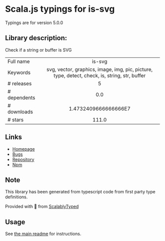 
# Scala.js typings for is-svg

Typings are for version 5.0.0

## Library description:
Check if a string or buffer is SVG

|                    |                 |
| ------------------ | :-------------: |
| Full name          | is-svg |
| Keywords           | svg, vector, graphics, image, img, pic, picture, type, detect, check, is, string, str, buffer |
| # releases         | 5 |
| # dependents       | 0.0 |
| # downloads        | 1.4732409666666666E7 |
| # stars            | 111.0 |

## Links
- [Homepage](https://github.com/sindresorhus/is-svg#readme)
- [Bugs](https://github.com/sindresorhus/is-svg/issues)
- [Repository](https://github.com/sindresorhus/is-svg)
- [Npm](https://www.npmjs.com/package/is-svg)
    


## Note
This library has been generated from typescript code from first party type definitions.

Provided with :purple_heart: from [ScalablyTyped](https://github.com/oyvindberg/ScalablyTyped)

## Usage
See [the main readme](../../readme.md) for instructions.


